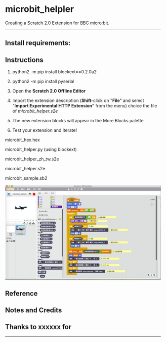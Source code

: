 # microbit_helpler
Creating a Scratch 2.0 Extension for BBC micro:bit.

***
## Install requirements:


## Instructions

1. python2 -m pip install blockext==0.2.0a2
2. python2 -m pip install pyserial
3. Open the **Scratch 2.0 Offline Editor**
4. Import the extension description (**Shift**-click on "**File**" and select "**Import Experimental HTTP Extension**" from the menu)
choice the file of _microbit_helper.s2e_

5. The new extension blocks will appear in the More Blocks palette
6. Test your extension and iterate!


microbit_hex.hex

microbit_helper.py (using blockext)

microbit_helper_zh_tw.s2e

microbit_helper.s2e

microbit_sample.sb2


![image](https://github.com/dvsseed/microbit_helpler/blob/master/Scratch_2_Offline_Editor.png)


## Reference

## Notes and Credits

## Thanks to xxxxxx for

***
